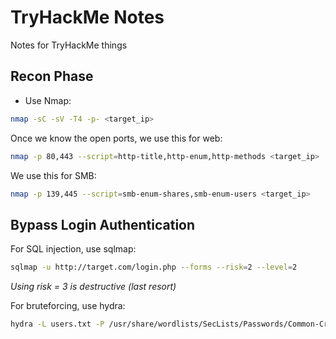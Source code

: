 # TryHackMe Notes
Notes for TryHackMe things

## Recon Phase
- Use Nmap:
```bash
nmap -sC -sV -T4 -p- <target_ip>
```
Once we know the open ports, we use this for web:
```bash
nmap -p 80,443 --script=http-title,http-enum,http-methods <target_ip>
```
We use this for SMB:
```bash
nmap -p 139,445 --script=smb-enum-shares,smb-enum-users <target_ip>
```

## Bypass Login Authentication
For SQL injection, use sqlmap:
```bash
sqlmap -u http://target.com/login.php --forms --risk=2 --level=2
```
*Using risk = 3 is destructive (last resort)*

For bruteforcing, use hydra:
```bash
hydra -L users.txt -P /usr/share/wordlists/SecLists/Passwords/Common-Credentials/10k-most-common.txt 10.10.1.4 http-get /
```

